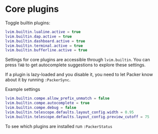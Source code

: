 # Core plugins

Toggle builtin plugins:

```lua
lvim.builtin.lualine.active = true
lvim.builtin.dap.active = true
lvim.builtin.dashboard.active = true
lvim.builtin.terminal.active = true
lvim.builtin.bufferline.active = true
```

Settings for core plugins are accessible through `lvim.builtin`. You can press `TAB` to get autocomplete suggestions to explore these settings.

If a plugin is lazy-loaded and you disable it, you need to let Packer know about it by running `:PackerSync`.

Example settings

```lua
lvim.builtin.compe.allow_prefix_unmatch = false
lvim.builtin.compe.autocomplete = true
lvim.builtin.compe.debug = false
lvim.builtin.telescope.defaults.layout_config.width = 0.95
lvim.builtin.telescope.defaults.layout_config.preview_cutoff = 75
```

To see which plugins are installed run `:PackerStatus`
